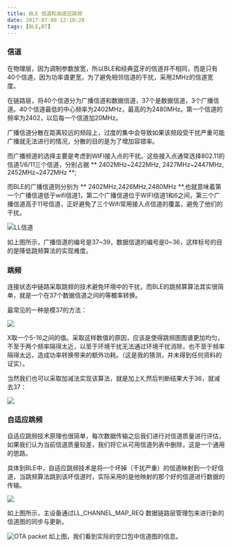 ```yaml
---
title: BLE 信道和自适应跳频
date: 2017-07-08 12:10:28
tags: [BLE,BT]
---
```



### 信道
在物理层，因为调制参数放宽，所以BLE和经典蓝牙的信道并不相同，而是只有40个信道，因为功率谱更宽，为了避免相邻信道的干扰，采用2MHz的信道宽度。

在链路层，将40个信道分为广播信道和数据信道，37个是数据信道，3个广播信道。40个信道最低的中心频率为2402MHz，最高的为2480MHz。第一个信道的频率为2402，以后每一个信道加20MHz。

广播信道分散在距离较远的频段上，过度的集中会导致如果该频段受干扰严重可能广播就无法进行的情况，分散的目的是为了增加容错率。


<!-- more -->

而广播频道的选择主要是考虑到WIFI接入点的干扰。这些接入点通常选择802.11的信道1/6/11三个信道，分别占据 ** 2402MHz~2422MHz, 2427MHz~2447MHz, 2452MHz~2472MHz **;

而BLE的广播信道则分别为 ** 2402MHz,2426MHz,2480MHz **,也就意味着第一个广播信道低于wifi信道1，第二个广播信道位于WIFI信道1和6之间，第三个广播信道高于11号信道，正好避免了三个Wifi常用接入点信道的覆盖，避免了他们的干扰。

![LL信道](http://upload-images.jianshu.io/upload_images/1806858-bf77889e42127448.png?imageMogr2/auto-orient/strip%7CimageView2/2/w/1240)

如上图所示，广播信道的编号是37~39，数据信道的编号是0~36，这样标号的目的是降低跳频算法的实现难度。

### 跳频
连接状态中链路采取跳频的技术避免环境中的干扰，而BLE的跳频算算法其实很简单，就是一个在37个数据信道之间的等概率转换。

最常见的一种是模37的方法：

![](http://upload-images.jianshu.io/upload_images/1806858-34b6de6b8fb744ea.png?imageMogr2/auto-orient/strip%7CimageView2/2/w/1240)


X取一个5-16之间的值。采取这样数值的原因，应该是使得跳频图图谱更加均匀，不至于两个频率隔得太近，以至于环境干扰无法通过环境干扰消除，也不至于频率隔得太远，造成功率转换带来的额外功耗。（这是我的猜测，并未得到任何资料的证实）。

当然我们也可以采取加减法实现该算法，就是加上X,然后判断结果大于36，就减去37：

![](http://upload-images.jianshu.io/upload_images/1806858-f29f1da7bcacf452.png?imageMogr2/auto-orient/strip%7CimageView2/2/w/1240)


### 自适应跳频
自适应跳频技术原理也很简单，每次数据传输之后我们进行对信道质量进行评估，如果我们认为当前信道质量较差，我们将它从可用信道列表中删除，这是一个通用的思路。

具体到BLE中，自适应跳频技术是将一个坏掉（干扰严重）的信道映射到一个好信道，当跳频算法跳到该坏信道时，实际采用的是他映射的那个好的信道进行数据的传输。


![](http://upload-images.jianshu.io/upload_images/1806858-0865b224231ac615.png?imageMogr2/auto-orient/strip%7CimageView2/2/w/1240)

如上图所示，主设备通过LL_CHANNEL_MAP_REQ 数据链路层管理包来进行新的信道图的同步与更新。


![OTA packet](http://upload-images.jianshu.io/upload_images/1806858-5e6ba112ec0914fb.png?imageMogr2/auto-orient/strip%7CimageView2/2/w/1240)
如上图，我们看到实际的空口包中信道图的信息。
